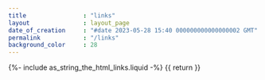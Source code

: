 ```yaml
---
title                : "links"
layout               : layout_page
date_of_creation     : "#date 2023-05-28 15:40 000000000000000002 GMT"
permalink            : "/links"
background_color     : 28
---
```


{%- include as_string_the_html_links.liquid -%} {{ return }}